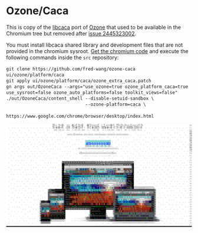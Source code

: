 # Ozone/Caca

This is copy of the [libcaca](http://caca.zoy.org/wiki/libcaca) port of
[Ozone](https://chromium.googlesource.com/chromium/src/+/master/docs/ozone_overview.md)
that used to be available in the Chromium tree but removed after
[issue 2445323002](https://codereview.chromium.org/2445323002/).

You must install libcaca shared library and development files that are not
provided in the chromium sysroot.
[Get the chromium code](https://www.chromium.org/developers/how-tos/get-the-code)
and execute the following commands inside the `src` repository:

``` shell
git clone https://github.com/fred-wang/ozone-caca ui/ozone/platform/caca
git apply ui/ozone/platform/caca/ozone_extra_caca.patch
gn args out/OzoneCaca --args="use_ozone=true ozone_platform_caca=true use_sysroot=false ozone_auto_platforms=false toolkit_views=false"
./out/OzoneCaca/content_shell --disable-setuid-sandbox \
                              --ozone-platform=caca \
                              https://www.google.com/chrome/browser/desktop/index.html
```

![Screenshot of chrome download page with Ozone/Caca](https://github.com/fred-wang/ozone-caca/raw/master/ozone-caca.png)
